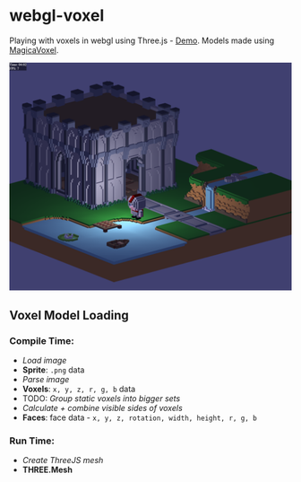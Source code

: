 # webgl-voxel

Playing with voxels in webgl using Three.js - [Demo](https://bencoveney.github.io/webgl-voxel/). Models made using [MagicaVoxel](https://ephtracy.github.io/).

![Voxel engine screenshot](https://raw.githubusercontent.com/bencoveney/webgl-voxel/master/screenshot.png)

## Voxel Model Loading

### Compile Time:

- *Load image*
- **Sprite**: `.png` data
- *Parse image*
- **Voxels**: `x, y, z, r, g, b` data
- TODO: *Group static voxels into bigger sets*
- *Calculate + combine visible sides of voxels*
- **Faces**: face data - `x, y, z, rotation, width, height, r, g, b`

### Run Time:

- *Create ThreeJS mesh*
- **THREE.Mesh**